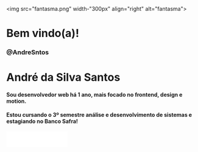 
<img src="fantasma.png" width-"300px" align="right" alt="fantasma">

<p>
<h1 align="left" font-size="60px"> 
 Bem vindo(a)!
 <h3 align="left"> 
@AndreSntos
</h3>
</h1>


</p>

<div>
<h1 align="left" font-size="60px"> 
 André da Silva Santos
</h1>
</div>



<h4 align="left" font-size="40px">
  Sou desenvolvedor web há 1 ano, mais focado no frontend, design e motion. 
</h4>

<h4 align="left" font-size="40px">
 Estou cursando o 3º semestre análise e desenvolvimento de sistemas e estagiando no Banco Safra! 
</h4>

<p align="left">
 
  <img src="figma.png" align="left" alt="icons">
  <img src="iconegit.png" align="left" alt="icons">
  <img src="trello.png" align="left" alt="icons">
  <a href="https://www.linkedin.com/in/andre-sntos/" alt="Linkedin">
    <img src="linkedin.png" alt="linkedin">
  </a>
</p>  
